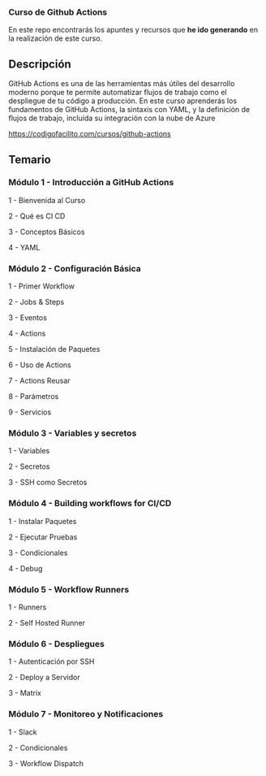 ### Curso de Github Actions

En este repo encontrarás los apuntes y recursos que **he ido generando** en la realización de este curso.


## Descripción
GitHub Actions es una de las herramientas más útiles del desarrollo moderno porque te permite automatizar flujos de trabajo como el despliegue de tu código a producción. En este curso aprenderás los fundamentos de GitHub Actions, la sintaxis con YAML, y la definición de flujos de trabajo, incluída su integración con la nube de Azure

https://codigofacilito.com/cursos/github-actions

## Temario

### Módulo 1 - Introducción a GitHub Actions

1 - Bienvenida al Curso

2 - Qué es CI CD

3 - Conceptos Básicos

4 - YAML

### Módulo 2 - Configuración Básica

1 - Primer Workflow

2 - Jobs & Steps

3 - Eventos

4 - Actions

5 - Instalación de Paquetes

6 - Uso de Actions

7 - Actions Reusar

8 - Parámetros

9 - Servicios

### Módulo 3 - Variables y secretos

1 - Variables

2 - Secretos

3 - SSH como Secretos

### Módulo 4 - Building workflows for CI/CD

1 - Instalar Paquetes

2 - Ejecutar Pruebas

3 - Condicionales

4 - Debug

### Módulo 5 - Workflow Runners

1 - Runners

2 - Self Hosted Runner

### Módulo 6 - Despliegues

1 - Autenticación por SSH

2 - Deploy a Servidor

3 - Matrix

### Módulo 7 - Monitoreo y Notificaciones

1 - Slack

2 - Condicionales

3 - Workflow Dispatch

